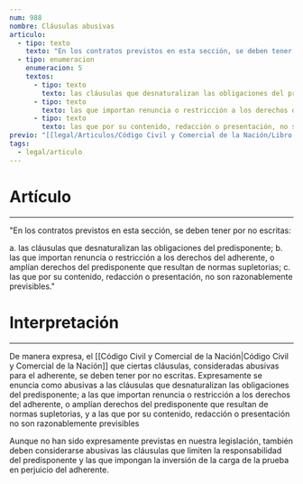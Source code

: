 ```yaml
---
num: 988
nombre: Cláusulas abusivas
articulo:
  - tipo: texto
    texto: "En los contratos previstos en esta sección, se deben tener por no escritas:"
  - tipo: enumeracion
    enumeracion: 5
    textos:
      - tipo: texto
        texto: las cláusulas que desnaturalizan las obligaciones del predisponente;
      - tipo: texto
        texto: las que importan renuncia o restricción a los derechos del adherente, o amplían derechos del predisponente que resultan de normas supletorias;
      - tipo: texto
        texto: las que por su contenido, redacción o presentación, no son razonablemente previsibles.
previo: "[[legal/Articulos/Código Civil y Comercial de la Nación/Libro Tercero/Título 2/Capítulo 3/Sección 2/Sección 2, Contratos celebrados por adhesión a cláusulas generales predispuestas.md|Sección 2, Contratos celebrados por adhesión a cláusulas generales predispuestas]]"
tags:
  - legal/articulo
---
```

# Artículo
---
"En los contratos previstos en esta sección, se deben tener por no escritas:

 a. las cláusulas que desnaturalizan las obligaciones del predisponente;
 b. las que importan renuncia o restricción a los derechos del adherente, o amplían derechos del predisponente que resultan de normas supletorias;
 c. las que por su contenido, redacción o presentación, no son razonablemente previsibles."

# Interpretación
---
De manera expresa, el [[Código Civil y Comercial de la Nación|Código Civil y Comercial de la Nación]]  que ciertas cláusulas, consideradas abusivas para el adherente, se deben tener por no escritas. Expresamente se enuncia como abusivas a las cláusulas que desnaturalizan las obligaciones del predisponente; a las que importan renuncia o restricción a los derechos del adherente, o amplían derechos del predisponente que resultan de normas supletorias, y a las que por su contenido, redacción o presentación no son razonablemente previsibles

Aunque no han sido expresamente previstas en nuestra legislación, también deben considerarse abusivas las cláusulas que limiten la responsabilidad del predisponente y las que impongan la inversión de la carga de la prueba en perjuicio del adherente.